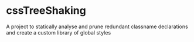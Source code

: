 # cssTreeShaking
A project to statically analyse and prune redundant classname declarations and create a custom library of global styles
